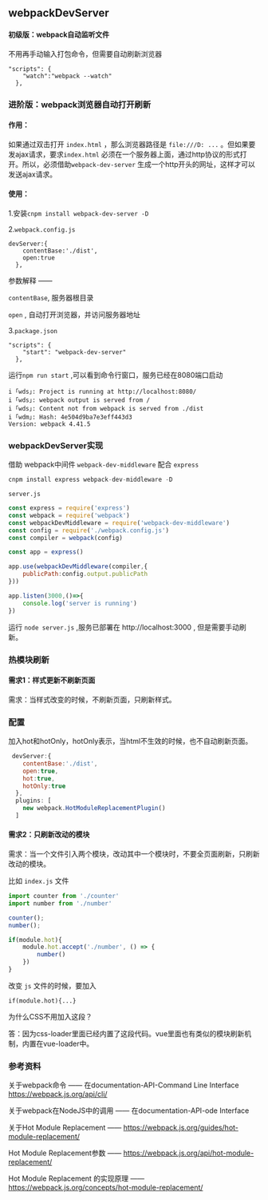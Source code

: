 ## webpackDevServer

#### 初级版：webpack自动监听文件

不用再手动输入打包命令，但需要自动刷新浏览器

```
"scripts": {
    "watch":"webpack --watch"
  },
```

### 进阶版：webpack浏览器自动打开刷新

#### 作用：

如果通过双击打开 `index.html` ，那么浏览器路径是 `file:///D: ...` 。但如果要发ajax请求，要求`index.html` 必须在一个服务器上面，通过http协议的形式打开。所以，必须借助`webpack-dev-server` 生成一个http开头的网址，这样才可以发送ajax请求。

#### 使用：

1.安装`cnpm install webpack-dev-server -D`

2.`webpack.config.js`

```
devServer:{
    contentBase:'./dist',
    open:true
  },
```

参数解释 ——

`contentBase`, 服务器根目录

`open` , 自动打开浏览器，并访问服务器地址

3.`package.json`

```
"scripts": {
    "start": "webpack-dev-server"
  },
```

运行`npm run start` ,可以看到命令行窗口，服务已经在8080端口启动

```
i ｢wds｣: Project is running at http://localhost:8080/
i ｢wds｣: webpack output is served from /
i ｢wds｣: Content not from webpack is served from ./dist
i ｢wdm｣: Hash: 4e504d9ba7e3eff443d3
Version: webpack 4.41.5
```

### webpackDevServer实现

借助 webpack中间件 `webpack-dev-middleware` 配合 `express`

```js
cnpm install express webpack-dev-middleware -D
```

`server.js`

```js
const express = require('express')
const webpack = require('webpack')
const webpackDevMiddleware = require('webpack-dev-middleware')
const config = require('./webpack.config.js')
const compiler = webpack(config)

const app = express()

app.use(webpackDevMiddleware(compiler,{
    publicPath:config.output.publicPath
}))

app.listen(3000,()=>{
    console.log('server is running')
})
```

运行 `node server.js` ,服务已部署在 http://localhost:3000 , 但是需要手动刷新。

### 热模块刷新

#### 需求1：样式更新不刷新页面

需求：当样式改变的时候，不刷新页面，只刷新样式。

### 配置

加入hot和hotOnly，hotOnly表示，当html不生效的时候，也不自动刷新页面。

```js
 devServer:{
    contentBase:'./dist',
    open:true,
    hot:true,
    hotOnly:true
  },
  plugins: [
    new webpack.HotModuleReplacementPlugin()
  ]
```

#### 需求2：只刷新改动的模块

需求：当一个文件引入两个模块，改动其中一个模块时，不要全页面刷新，只刷新改动的模块。

比如 `index.js` 文件

```js
import counter from './counter'
import number from './number'

counter();
number();

if(module.hot){
    module.hot.accept('./number', () => {
        number()
    })
}
```

改变 `js` 文件的时候，要加入 

```
if(module.hot){...}
```

为什么CSS不用加入这段？

答：因为css-loader里面已经内置了这段代码。vue里面也有类似的模块刷新机制，内置在vue-loader中。

### 参考资料

关于webpack命令 —— 在documentation-API-Command Line Interface <https://webpack.js.org/api/cli/>

关于webpack在NodeJS中的调用 —— 在documentation-API-ode Interface

关于Hot Module Replacement —— <https://webpack.js.org/guides/hot-module-replacement/>

Hot Module Replacement参数 —— <https://webpack.js.org/api/hot-module-replacement/>

Hot Module Replacement 的实现原理 —— <https://webpack.js.org/concepts/hot-module-replacement/>


